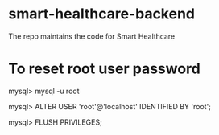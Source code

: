 # smart-healthcare-backend
The repo maintains the code for Smart Healthcare


# To reset root user password
mysql> mysql -u root

mysql> ALTER USER 'root'@'localhost' IDENTIFIED BY 'root';

mysql> FLUSH PRIVILEGES;
